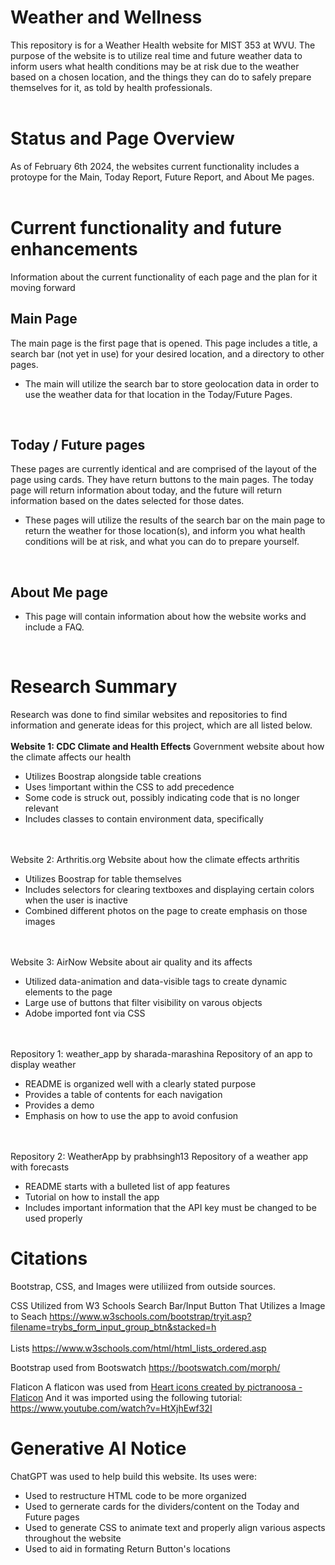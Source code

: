 # Weather and Wellness

This repository is for a Weather Health website for MIST 353 at WVU. The purpose of the website is to utilize real time and future weather data to inform users what health conditions may be at risk due to the weather based on a chosen location, and the things they can do to safely prepare themselves for it, as told by health professionals.
<br/>
<br/>
# Status and Page Overview

As of February 6th 2024, the websites current functionality includes a protoype for the Main, Today Report, Future Report, and About Me pages.
<br/>
<br/>

# Current functionality and future enhancements
Information about the current functionality of each page and the plan for it moving forward

## Main Page

The main page is the first page that is opened. This page includes a title, a search bar (not yet in use) for your desired location, and a directory to other pages.

- The main will utilize the search bar to store geolocation data in order to use the weather data for that location in the Today/Future Pages.
<br/>

## Today / Future pages

These pages are currently identical and are comprised of the layout of the page using cards. They have return buttons to the main pages. The today page will return information about today, and the future will return information based on the dates selected for those dates.

- These pages will utilize the results of the search bar on the main page to return the weather for those location(s), and inform you what health conditions will be at risk, and what you can do to prepare yourself.
<br/>

## About Me page

- This page will contain information about how the website works and include a FAQ.
<br/>

# Research Summary

Research was done to find similar websites and repositories to find information and generate ideas for this project, which are all listed below.
<br/>
<br/>
**Website 1: CDC Climate and Health Effects**
Government website about how the climate affects our health
- Utilizes Boostrap alongside table creations
- Uses !important within the CSS to add precedence
- Some code is struck out, possibly indicating code that is no longer relevant
- Includes classes to contain environment data, specifically
<br/>
<br/>
Website 2: Arthritis.org
Website about how the climate effects arthritis

- Utilizes Boostrap for table themselves
- Includes selectors for clearing textboxes and displaying certain colors when the user is inactive
- Combined different photos on the page to create emphasis on those images
<br/>
<br/>
Website 3: AirNow
Website about air quality and its affects

- Utilized data-animation and data-visible tags to create dynamic elements to the page
- Large use of buttons that filter visibility on varous objects
- Adobe imported font via CSS
<br/>
<br/>
Repository 1: weather_app by sharada-marashina
Repository of an app to display weather

- README is organized well with a clearly stated purpose
- Provides a table of contents for each navigation
- Provides a demo
- Emphasis on how to use the app to avoid confusion
<br/>
<br/>
Repository 2: WeatherApp by prabhsingh13
Repository of a weather app with forecasts 

* README starts with a bulleted list of app features
* Tutorial on how to install the app
* Includes important information that the API key must be changed to be used properly

# Citations

Bootstrap, CSS, and Images were utiliized from outside sources.

CSS Utilized from W3 Schools
Search Bar/Input Button That Utilizes a Image to Seach
https://www.w3schools.com/bootstrap/tryit.asp?filename=trybs_form_input_group_btn&stacked=h 
<br/>
<br/>
Lists
https://www.w3schools.com/html/html_lists_ordered.asp

Bootstrap used from Bootswatch
https://bootswatch.com/morph/

Flaticon
A flaticon was used from <a href="https://www.flaticon.com/free-icons/heart" title="heart icons">Heart icons created by pictranoosa - Flaticon</a>
And it was imported using the following tutorial: https://www.youtube.com/watch?v=HtXjhEwf32I

# Generative AI Notice

ChatGPT was used to help build this website. Its uses were:
* Used to restructure HTML code to be more organized
* Used to gernerate cards for the dividers/content on the Today and Future pages
* Used to generate CSS to animate text and properly align various aspects throughout the website
* Used to aid in formating Return Button's locations
